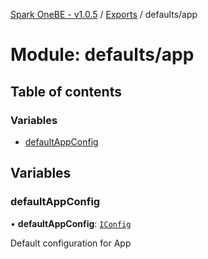 [Spark OneBE - v1.0.5](../README.md) / [Exports](../modules.md) / defaults/app

# Module: defaults/app

## Table of contents

### Variables

- [defaultAppConfig](defaults_app.md#defaultappconfig)

## Variables

### defaultAppConfig

• **defaultAppConfig**: [`IConfig`](../interfaces/System_IConfig.IConfig.md)

Default configuration for App
